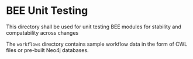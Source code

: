 # BEE Unit Testing
This directory shall be used for unit testing BEE modules for stability
and compatability across changes

The `workflows` directory contains sample workflow data in the form of CWL
files or pre-built Neo4j databases.
